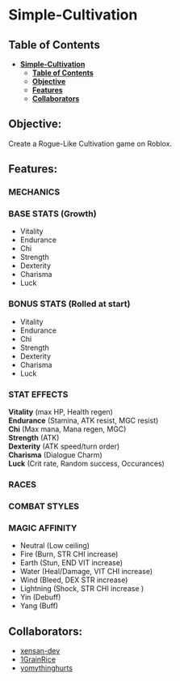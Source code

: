 # **Simple-Cultivation**

## **Table of Contents**

- [**Simple-Cultivation**](#simple-cultivation)
  - [**Table of Contents**](#table-of-contents)
  - [**Objective**](#objective)
  - [**Features**](#features)
  - [**Collaborators**](#collborators)


## **Objective**:

Create a Rogue-Like Cultivation game on Roblox.

## **Features**:
### MECHANICS

### BASE STATS (Growth)
- Vitality
- Endurance
- Chi
- Strength
- Dexterity
- Charisma
- Luck

### BONUS STATS (Rolled at start)
- Vitality
- Endurance
- Chi
- Strength
- Dexterity
- Charisma
- Luck

### STAT EFFECTS
**Vitality** (max HP, Health regen)  
**Endurance** (Stamina, ATK resist, MGC resist)  
**Chi** (Max mana, Mana regen, MGC)  
**Strength** (ATK)  
**Dexterity** (ATK speed/turn order)  
**Charisma** (Dialogue Charm)  
**Luck** (Crit rate, Random success, Occurances)  

### RACES

### COMBAT STYLES

### MAGIC AFFINITY
- Neutral (Low ceiling)
- Fire (Burn, STR CHI increase)
- Earth (Stun, END VIT increase)
- Water (Heal/Damage, VIT CHI increase)
- Wind (Bleed, DEX STR increase)
- Lightning (Shock, STR CHI increase )
- Yin (Debuff)
- Yang (Buff)

## **Collaborators**:

- [xensan-dev](https://github.com/xensan-dev)
- [1GrainRice](https://github.com/1grainrice)
- [yomythinghurts](https://github.com/yomythinghurts)
